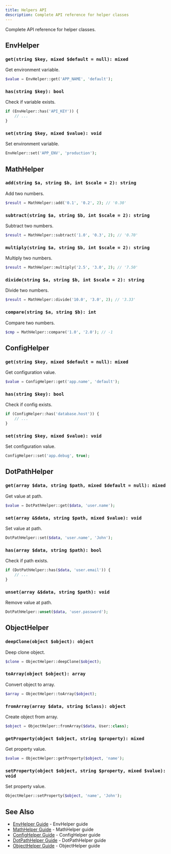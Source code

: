 ```yaml
---
title: Helpers API
description: Complete API reference for helper classes
---
```


Complete API reference for helper classes.

## EnvHelper

### `get(string $key, mixed $default = null): mixed`

Get environment variable.

```php
$value = EnvHelper::get('APP_NAME', 'default');
```

### `has(string $key): bool`

Check if variable exists.

```php
if (EnvHelper::has('API_KEY')) {
    // ...
}
```

### `set(string $key, mixed $value): void`

Set environment variable.

```php
EnvHelper::set('APP_ENV', 'production');
```

## MathHelper

### `add(string $a, string $b, int $scale = 2): string`

Add two numbers.

```php
$result = MathHelper::add('0.1', '0.2', 2); // '0.30'
```

### `subtract(string $a, string $b, int $scale = 2): string`

Subtract two numbers.

```php
$result = MathHelper::subtract('1.0', '0.3', 2); // '0.70'
```

### `multiply(string $a, string $b, int $scale = 2): string`

Multiply two numbers.

```php
$result = MathHelper::multiply('2.5', '3.0', 2); // '7.50'
```

### `divide(string $a, string $b, int $scale = 2): string`

Divide two numbers.

```php
$result = MathHelper::divide('10.0', '3.0', 2); // '3.33'
```

### `compare(string $a, string $b): int`

Compare two numbers.

```php
$cmp = MathHelper::compare('1.0', '2.0'); // -1
```

## ConfigHelper

### `get(string $key, mixed $default = null): mixed`

Get configuration value.

```php
$value = ConfigHelper::get('app.name', 'default');
```

### `has(string $key): bool`

Check if config exists.

```php
if (ConfigHelper::has('database.host')) {
    // ...
}
```

### `set(string $key, mixed $value): void`

Set configuration value.

```php
ConfigHelper::set('app.debug', true);
```

## DotPathHelper

### `get(array $data, string $path, mixed $default = null): mixed`

Get value at path.

```php
$value = DotPathHelper::get($data, 'user.name');
```

### `set(array &$data, string $path, mixed $value): void`

Set value at path.

```php
DotPathHelper::set($data, 'user.name', 'John');
```

### `has(array $data, string $path): bool`

Check if path exists.

```php
if (DotPathHelper::has($data, 'user.email')) {
    // ...
}
```

### `unset(array &$data, string $path): void`

Remove value at path.

```php
DotPathHelper::unset($data, 'user.password');
```

## ObjectHelper

### `deepClone(object $object): object`

Deep clone object.

```php
$clone = ObjectHelper::deepClone($object);
```

### `toArray(object $object): array`

Convert object to array.

```php
$array = ObjectHelper::toArray($object);
```

### `fromArray(array $data, string $class): object`

Create object from array.

```php
$object = ObjectHelper::fromArray($data, User::class);
```

### `getProperty(object $object, string $property): mixed`

Get property value.

```php
$value = ObjectHelper::getProperty($object, 'name');
```

### `setProperty(object $object, string $property, mixed $value): void`

Set property value.

```php
ObjectHelper::setProperty($object, 'name', 'John');
```

## See Also

- [EnvHelper Guide](/helpers/env-helper/) - EnvHelper guide
- [MathHelper Guide](/helpers/math-helper/) - MathHelper guide
- [ConfigHelper Guide](/helpers/config-helper/) - ConfigHelper guide
- [DotPathHelper Guide](/helpers/dot-path-helper/) - DotPathHelper guide
- [ObjectHelper Guide](/helpers/object-helper/) - ObjectHelper guide

